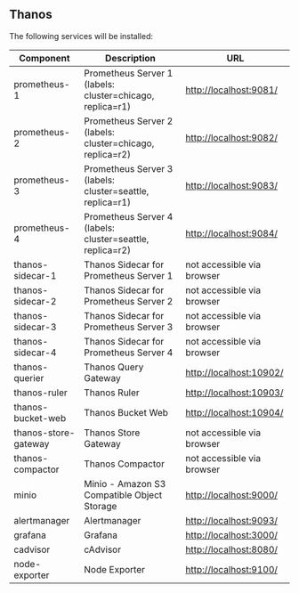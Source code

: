 ## Thanos


The following services will be installed:

| Component                     | Description                                                               | URL                           |
| -----------------------       | ------------------------------------------------------                    | ----------------------------- |
| prometheus-1                  | Prometheus Server 1 (labels: cluster=chicago, replica=r1)                 | <http://localhost:9081/>      |
| prometheus-2                  | Prometheus Server 2 (labels: cluster=chicago, replica=r2)                 | <http://localhost:9082/>      |
| prometheus-3                  | Prometheus Server 3 (labels: cluster=seattle, replica=r1)                 | <http://localhost:9083/>      |
| prometheus-4                  | Prometheus Server 4 (labels: cluster=seattle, replica=r2)                 | <http://localhost:9084/>      |
| thanos-sidecar-1              | Thanos Sidecar for Prometheus Server 1                                    | not accessible via browser    |
| thanos-sidecar-2              | Thanos Sidecar for Prometheus Server 2                                    | not accessible via browser    |
| thanos-sidecar-3              | Thanos Sidecar for Prometheus Server 3                                    | not accessible via browser    |
| thanos-sidecar-4              | Thanos Sidecar for Prometheus Server 4                                    | not accessible via browser    |
| thanos-querier                | Thanos Query Gateway                                                      | <http://localhost:10902/>     |
| thanos-ruler                  | Thanos Ruler                                                              | <http://localhost:10903/>     |
| thanos-bucket-web             | Thanos Bucket Web                                                         | <http://localhost:10904/>     |
| thanos-store-gateway          | Thanos Store Gateway                                                      | not accessible via browser    |
| thanos-compactor              | Thanos Compactor                                                          | not accessible via browser    |
| minio                         | Minio - Amazon S3 Compatible Object Storage                               | <http://localhost:9000/>      |
| alertmanager                  | Alertmanager                                                              | <http://localhost:9093/>      |
| grafana                       | Grafana                                                                   | <http://localhost:3000/>      |
| cadvisor                      | cAdvisor                                                                  | <http://localhost:8080/>      |
| node-exporter                 | Node Exporter                                                             | <http://localhost:9100/>      |


